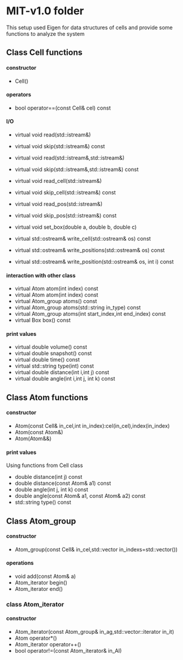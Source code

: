 # MIT-v1.0 folder #

This setup used Eigen for data structures of cells and provide some functions to analyze the system

## Class Cell functions ##

#### constructor ####
* Cell()
#### operators ####
* bool operator==(const Cell& cel) const 
#### I/O ####
* virtual void read(std::istream&)
* virtual void skip(std::istream&) const 
* virtual void read(std::istream&,std::istream&)
* virtual void skip(std::istream&,std::istream&) const
* virtual void read_cell(std::istream&)
* virtual void skip_cell(std::istream&) const
* virtual void read_pos(std::istream&)
* virtual void skip_pos(std::istream&) const 

* virtual void set_box(double a, double b, double c)

* virtual std::ostream& write_cell(std::ostream& os) const 
* virtual std::ostream& write_positions(std::ostream& os) const 
* virtual std::ostream& write_position(std::ostream& os, int i) const
#### interaction with other class ####
* virtual Atom atom(int index) const
* virtual Atom atom(int index) const
* virtual Atom_group atoms() const
* virtual Atom_group atoms(std::string in_type) const
* virtual Atom_group atoms(int start_index,int end_index) const
* virtual Box  box() const
#### print values ####
* virtual double volume() const
* virtual double snapshot() const 
* virtual double time() const
* virtual std::string type(int) const
* virtual double distance(int i,int j) const
* virtual double angle(int i,int j, int k) const

## Class Atom functions ##
#### constructor
* Atom(const Cell& in_cel,int in_index):cel(in_cel),index(in_index)
* Atom(const Atom&)
* Atom(Atom&&)

#### print values ####
Using functions from Cell class
* double distance(int j) const
* double distance(const Atom& a1) const
* double angle(int j, int k) const
* double angle(const Atom& a1, const Atom& a2) const
* std::string type() const

## Class Atom_group ## 
#### constructor
* Atom_group(const Cell& in_cel,std::vector<int> in_indexs=std::vector<int>())
#### operations 
* void add(const Atom& a)
* Atom_iterator begin()
* Atom_iterator end()
### class Atom_iterator ###
#### constructor
* Atom_iterator(const Atom_group& in_ag,std::vector<int>::iterator in_it)
* Atom operator*() 
* Atom_iterator operator++() 
* bool operator!=(const Atom_iterator& in_AI)



